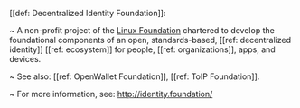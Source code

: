 [[def: Decentralized Identity Foundation]]:

~ A non-profit project of the [Linux Foundation](https://www.linuxfoundation.org/) chartered to develop the foundational components of an open, standards-based, [[ref: decentralized identity]] [[ref: ecosystem]] for people, [[ref: organizations]], apps, and devices.

~ See also: [[ref: OpenWallet Foundation]], [[ref: ToIP Foundation]].

~ For more information, see: <http://identity.foundation/>


